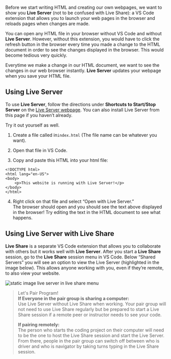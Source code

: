  Before we start writing HTML and creating our own webpages, we want to show you **Live Server** (not to be confused with Live Share): a VS Code extension that allows you to launch your web pages in the browser and reloads pages when changes are made.


You can open any HTML file in your browser without VS Code and without **Live Server**. However, without this extension, you would have to click the refresh button in the browser every time you made a change to the HTML document in order to see the changes displayed in the browser. This would become tedious very quickly. 


Everytime we make a change in our HTML document, we want to see the changes in our web browser instantly. **Live Server** updates your webpage when you save your HTML file.


## 	Using Live Server

To use **Live Server**, follow the directions under **Shortcuts to Start/Stop Server** on the [Live Server webpage](https://marketplace.visualstudio.com/items?itemName=ritwickdey.LiveServer). You can also install Live Server from this page if you haven’t already.

Try it out yourself as well. 

1. Create a file called in`index.html` (The file name can be whatever you want). 

2. Open that file in VS Code.

3. Copy and paste this HTML into your html file:

```
<!DOCTYPE html>
<html lang="en-US">
<body>
	<p>This website is running with Live Server!</p>
</body>
</html>	
```

4. Right click on that file and select “Open with Live Server.”  
The browser should open and you should see the text above displayed in the browser! Try editing the text in the HTML document to see what happens.


## Using Live Server with Live Share

**Live Share** is a separate VS Code extension that allows you to collaborate with others but it works well with **Live Server**. After you start a **Live Share** session, go to the **Live Share** session menu in VS Code. Below “Shared Servers” you will see an option to view the Live Server (highlighted in the image below). This allows anyone working with you, even if they’re remote, to also view your website.

![static image live server in live share menu](https://learnhowtoprogram.s3.us-west-2.amazonaws.com/misc/vscode-live-server-live-share-server-menu-example.png)


>Let's Pair Program!  
> **If Everyone in the pair group is sharing a computer:**  
Use Live Server without Live Share when working. Your pair group will not need to use Live Share regularly but be prepared to start a Live Share session if a remote peer or instructor needs to see your code.
>
> **If pairing remotely:**   
The person who starts the coding project on their computer will need to be the one to host the Live Share session and start the Live Server. From there, people in the pair group can switch off between who is driver and who is navigator by taking turns typing in the Live Share session.
